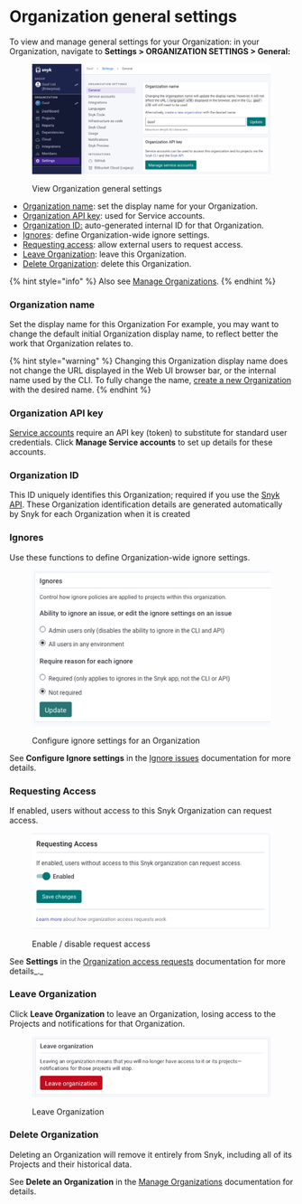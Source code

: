 # Organization general settings

To view and manage general settings for your Organization: in your Organization, navigate to **Settings > ORGANIZATION SETTINGS > General:**

<div align="left">

<figure><img src="../../.gitbook/assets/Screenshot 2023-05-02 at 15.39.28.png" alt="View Organization general settings"><figcaption><p>View Organization general settings</p></figcaption></figure>

</div>

* [Organization name](organization-general-settings.md#organization-name): set the display name for your Organization.
* [Organization API key](organization-general-settings.md#organization-api-key): used for Service accounts.
* [Organization ID:](organization-general-settings.md#organization-id) auto-generated internal ID for that Organization.
* [Ignores](organization-general-settings.md#ignores): define Organization-wide ignore settings.
* [Requesting access](organization-general-settings.md#requesting-access): allow external users to request access.
* [Leave Organization](organization-general-settings.md#leave-organization): leave this Organization.
* [Delete Organization](organization-general-settings.md#delete-organization): delete this Organization.

{% hint style="info" %}
Also see [Manage Organizations](../manage-groups-and-organizations/manage-organizations.md).
{% endhint %}

### Organization name

Set the display name for this Organization For example, you may want to change the default initial Organization display name, to reflect better the work that Organization relates to.

{% hint style="warning" %}
Changing this Organization display name does not change the URL displayed in the Web UI browser bar, or the internal name used by the CLI. To fully change the name, [create a new Organization](https://app.snyk.io/create-organisation) with the desired name.
{% endhint %}

### Organization API key

[Service accounts](../../enterprise-setup/service-accounts.md) require an API key (token) to substitute for standard user credentials. Click **Manage Service accounts** to set up details for these accounts.

### Organization ID

This ID uniquely identifies this Organization; required if you use the [Snyk API](../../snyk-api-info/). These Organization identification details are generated automatically by Snyk for each Organization when it is created&#x20;

### Ignores

Use these functions to define Organization-wide ignore settings.

<div align="left">

<figure><img src="../../.gitbook/assets/image (1) (2).png" alt="Configure ignore settings for an Organization"><figcaption><p>Configure ignore settings for an Organization</p></figcaption></figure>

</div>

See **Configure Ignore settings** in the [Ignore issues](../../manage-issues/issue-management/ignore-issues.md#configure-ignore-settings) documentation for more details.

### Requesting Access

If enabled, users without access to this Snyk Organization can request access.

<div align="left">

<figure><img src="../../.gitbook/assets/image (11).png" alt="Enable / disable request access"><figcaption><p>Enable / disable request access</p></figcaption></figure>

</div>

See **Settings** in the [Organization access requests](../manage-users-and-permissions/organization-access-requests.md#settings) documentation for more details_._

### Leave Organization

Click **Leave Organization** to leave an Organization, losing access to the Projects and notifications for that Organization.

<div align="left">

<figure><img src="../../.gitbook/assets/Screenshot 2023-05-02 at 16.55.50.png" alt="Leave Organization"><figcaption><p>Leave Organization</p></figcaption></figure>

</div>

### Delete Organization

Deleting an Organization will remove it entirely from Snyk, including all of its Projects and their historical data.

See **Delete an Organization** in the [Manage Organizations](../manage-groups-and-organizations/manage-organizations.md#delete-an-organization) documentation for details.
